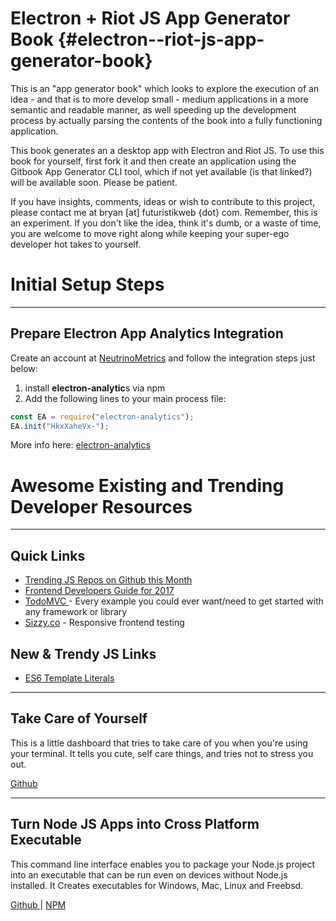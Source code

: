 # Electron + Riot JS App Generator Book {#electron--riot-js-app-generator-book}

This is an "app generator book" which looks to explore the execution of an idea - and that is to more develop small - medium applications in a more semantic and readable manner, as well speeding up the development process by actually parsing the contents of the book into a fully functioning application.

This book generates an a desktop app with Electron and Riot JS. To use this book for yourself, first fork it and then create an application using the Gitbook App Generator CLI tool, which if not yet available \(is that linked?\) will be available soon. Please be patient.

If you have insights, comments, ideas or wish to contribute to this project, please contact me at bryan \[at\] futuristikweb {dot} com. Remember, this is an experiment. If you don't like the idea, think it's dumb, or a waste of time, you are welcome to move right along while keeping your super-ego developer hot takes to yourself.

# Initial Setup Steps

---

## Prepare Electron App Analytics Integration

Create an account at [NeutrinoMetrics](http://neutrinometrics.net "A new Electron app analytics platform in beta stage, where you can get a free beta account.") and follow the integration steps just below:

1. install **electron-analytic**s via npm
2. Add the following lines to your main process file:

```js
const EA = require("electron-analytics");
EA.init("HkxXaheVx-");
```

More info here: [electron-analytics](https://github.com/NeutrinoMetrics/electron-analytics)

# Awesome Existing and Trending Developer Resources

---

## Quick Links

* [Trending JS Repos on Github this Month](https://github.com/trending?l=javascript&since=monthly)
* [Frontend Developers Guide for 2017](https://frontendmasters.com/books/front-end-handbook/2017)
* [TodoMVC ](http://todomvc.com/)- Every example you could ever want/need to get started with any framework or library
* [Sizzy.co](https://sizzy.co) - Responsive frontend testing

## New & Trendy JS Links

* [ES6 Template Literals](https://www.keithcirkel.co.uk/es6-template-literals/)

---

## Take Care of Yourself

This is a little dashboard that tries to take care of you when you're using your terminal. It tells you cute, self care things, and tries not to stress you out.

[Github](https://github.com/notwaldorf/tiny-care-terminal)

---

## Turn Node JS Apps into Cross Platform Executable

This command line interface enables you to package your Node.js project into an executable that can be run even on devices without Node.js installed.  It Creates executables for Windows, Mac, Linux and Freebsd.

[Github ](https://github.com/zeit/pkg)\| [NPM](https://www.npmjs.com/package/pkg)


